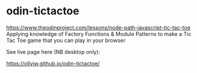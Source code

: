 # odin-tictactoe

https://www.theodinproject.com/lessons/node-path-javascript-tic-tac-toe
Applying knowledge of Factory Functions & Module Patterns to make a Tic Tac Toe game that you can play in your browser


See live page here (NB desktop only): 

https://ollyjw.github.io/odin-tictactoe/